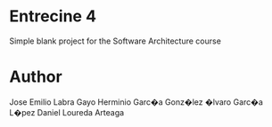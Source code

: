 Entrecine 4
===========

Simple blank project for the Software Architecture course

Author
======
Jose Emilio Labra Gayo
Herminio Garc�a Gonz�lez
�lvaro Garc�a L�pez
Daniel Loureda Arteaga